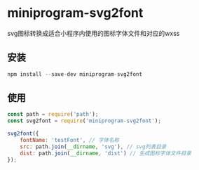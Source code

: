 # miniprogram-svg2font

svg图标转换成适合小程序内使用的图标字体文件和对应的wxss

## 安装
```javascript
npm install --save-dev miniprogram-svg2font
```

## 使用
```javascript
const path = require('path');
const svg2font = require('miniprogram-svg2font');

svg2font({
    fontName: 'testFont', // 字体名称
    src: path.join(__dirname, 'svg'), // svg列表目录
    dist: path.join(__dirname, 'dist') // 生成图标字体文件目录
});
```
